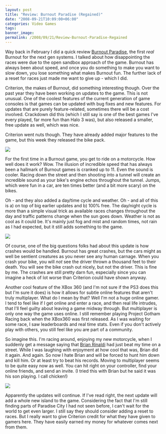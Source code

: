 ```yaml
---
layout: post
title: "Review: Burnout Paradise (Regained)"
date: "2008-09-21T10:09:00+06:00"
categories: Video Games 
tags: 
banner_image: 
permalink: /2008/09/21/Review-Burnout-Paradise-Regained
---
```


Way back in February I did a quick review <a href="http://www.raymondcamden.com/index.cfm/2008/2/16/Review-Burnout-Paradise-Lost">Burnout Paradise</a>, the first <i>real</i> Burnout for the next gen systems. I talked about how disappointing the races were due to the open sandbox approach of the game. Burnout has always been about speed, and once you do something to make you want to slow down, you lose something what makes Burnout fun. The further lack of a reset for races just made me want to give up - which I did.
<!--more-->
Criterion, the makes of Burnout, did something interesting though. Over the past year they have been working on updates to the game. This is not unusual. One of the coolest features of the current generation of game consoles is that games can be updated with bug fixes and new features. For updates that are purely feature-related, sometimes there will be a cost involved. Crackdown did this (which I still say is one of the best games I've every played, far more fun than Halo 3 was), but also released a smaller, free update as well, which was nice. 

Criterion went nuts though. They have already added major features to the game, but this week they released the bike pack. 

<img src="https://static.raymondcamden.com/images/cfjedi//bike2.jpg">

For the first time in a Burnout game, you get to ride on a motorcycle. How well does it work? Wow. The illusion of incredible speed that has always been a hallmark of Burnout games is cranked up to 11. Even the sound is cooler. Racing down the street and then shooting into a tunnel will create an incredible sound as your bike's engine echos throughout the tunnel. Jumps, which were fun in a car, are ten times better (and a bit more scary) on the bikes. 

Oh - and they also added a day/time cycle and weather. Oh - and all of this is a) on top of big earlier updates and b) 100% free. The day/night cycle is more than a simple visual trick as available races changes throughout the day and traffic patterns change when the sun goes down. Weather is not as cool as it could be. It's mainly just fog and mist and random times, not rain as I had expected, but it still adds something to the game. 

<img src="https://static.raymondcamden.com/images/cfjedi//bike3.jpg">

Of course, one of the big questions folks had about this update is how crashes would be handled. Burnout has great crashes, but the cars might as well be sentient creatures as you never see any human carnage. When you crash your bike, you will <i>not</i> see the driver thrown a thousand feet to their death. You will see the bike crash out nicely, but not the driver. This is fine by me. The crashes are still pretty darn fun, especially since you can imagine a heck of lot worse than Criterion could have shown anyway.

Another cool feature of the XBox 360 (and I'm not sure if the PS3 does this but I'm sure it does) is how it allows for subtle online features that aren't truly multiplayer. What do I mean by that? Well I'm not a huge online gamer. I tend to feel like if I get online and enter a race, and then real life intrudes, that I'll feel guilty about leaving a game midway through. But multiplayer is only one way the game uses online. I still remember playing Project Gotham Racing back when the XBox360 was first released. As I was waiting for some race, I saw leaderboards and real time stats. Even if you don't actively play with others, you still feel like you are part of a community.

So imagine this. I'm racing around, enjoying my new motorcycle, when I suddenly get a message saying that <a href="http://www.remotesynthesis.com/">Brian Rinaldi</a> had just beat my time on a street. While I was laughing with enjoyment at how cool that was, Brian did it again. And again. So now I hate Brian and will be forced to hunt him down and kill him. Or at least try to beat his records. Moving to multiplayer seems to be quite easy now as well. You can hit right on your controller, find your online friends, and send an invite. (I tried this with Brian but he said it was his son playing. I call chicken!)

<img src="https://static.raymondcamden.com/images/cfjedi//bike1.jpg">

Apparently the updates will continue. If I've read right, the next update will add a whole new island to the game. Considering the fact that I'm still finding parts of Paradise City I had not seen before, I can't wait for the world to get even larger. I still say they should consider adding a reset to races. But I really want to give Criterion credit for what they have given to gamers here. They have easily earned my money for whatever comes next from them.